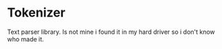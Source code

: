 # Tokenizer
Text parser library. Is not mine i found it in my hard driver so i don't know who made it.
